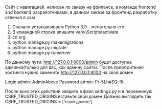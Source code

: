 Сайт с навигацией, написан по заказу на фрилансе, в команде frontend and backend разработчиками, в данном заказе за фронтенд разработку отвечал я сам
1. Сначало устанавливаем Python 3.9 - желательно его
2. В командной строке впишите venv\Scripts\activate
3. cd org
4. python manage.py makemigrations
5. python manage.py migrate
6. python manage.py runserver

По данному пути: http://127.0.0.1:8000/admin будет доступна админка(только для вас, как админу сайта).
После приобритения хостинга нужно заменить http://127.0.0.1:8000 на свой домен

Login admin: AdminAbove
Password admin: Pr-5Lh#SQ-Rt


После всех этих действий зайдите в файл settings.py и в переменную CSRF_TRUSTED_ORIGINS вставьте свой домен
Должно выглядеть так CSRF_TRUSTED_ORIGINS = ['свой домен']
